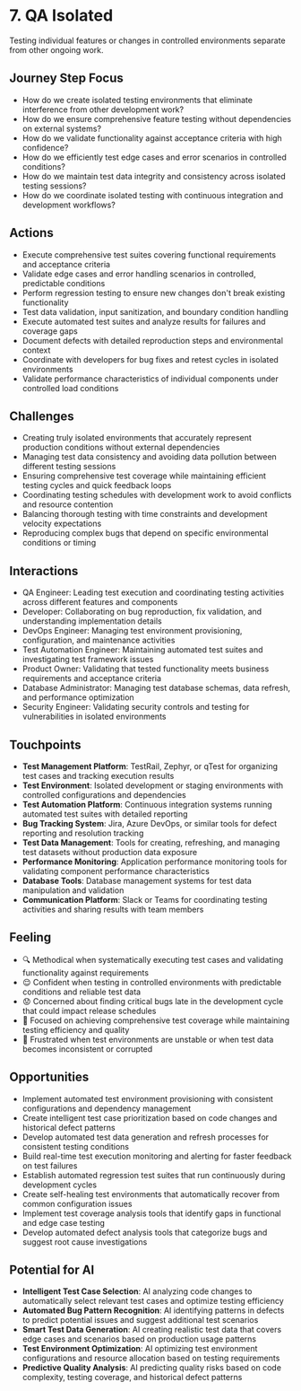 # 7. QA Isolated

Testing individual features or changes in controlled environments separate from other ongoing work.

## Journey Step Focus

- How do we create isolated testing environments that eliminate interference from other development work?
- How do we ensure comprehensive feature testing without dependencies on external systems?
- How do we validate functionality against acceptance criteria with high confidence?
- How do we efficiently test edge cases and error scenarios in controlled conditions?
- How do we maintain test data integrity and consistency across isolated testing sessions?
- How do we coordinate isolated testing with continuous integration and development workflows?

## Actions

- Execute comprehensive test suites covering functional requirements and acceptance criteria
- Validate edge cases and error handling scenarios in controlled, predictable conditions
- Perform regression testing to ensure new changes don't break existing functionality
- Test data validation, input sanitization, and boundary condition handling
- Execute automated test suites and analyze results for failures and coverage gaps
- Document defects with detailed reproduction steps and environmental context
- Coordinate with developers for bug fixes and retest cycles in isolated environments
- Validate performance characteristics of individual components under controlled load conditions

## Challenges

- Creating truly isolated environments that accurately represent production conditions without external dependencies
- Managing test data consistency and avoiding data pollution between different testing sessions
- Ensuring comprehensive test coverage while maintaining efficient testing cycles and quick feedback loops
- Coordinating testing schedules with development work to avoid conflicts and resource contention
- Balancing thorough testing with time constraints and development velocity expectations
- Reproducing complex bugs that depend on specific environmental conditions or timing

## Interactions

- QA Engineer: Leading test execution and coordinating testing activities across different features and components
- Developer: Collaborating on bug reproduction, fix validation, and understanding implementation details
- DevOps Engineer: Managing test environment provisioning, configuration, and maintenance activities
- Test Automation Engineer: Maintaining automated test suites and investigating test framework issues
- Product Owner: Validating that tested functionality meets business requirements and acceptance criteria
- Database Administrator: Managing test database schemas, data refresh, and performance optimization
- Security Engineer: Validating security controls and testing for vulnerabilities in isolated environments

## Touchpoints

- **Test Management Platform**: TestRail, Zephyr, or qTest for organizing test cases and tracking execution results
- **Test Environment**: Isolated development or staging environments with controlled configurations and dependencies
- **Test Automation Platform**: Continuous integration systems running automated test suites with detailed reporting
- **Bug Tracking System**: Jira, Azure DevOps, or similar tools for defect reporting and resolution tracking
- **Test Data Management**: Tools for creating, refreshing, and managing test datasets without production data exposure
- **Performance Monitoring**: Application performance monitoring tools for validating component performance characteristics
- **Database Tools**: Database management systems for test data manipulation and validation
- **Communication Platform**: Slack or Teams for coordinating testing activities and sharing results with team members

## Feeling

- 🔍 Methodical when systematically executing test cases and validating functionality against requirements
- 😌 Confident when testing in controlled environments with predictable conditions and reliable test data
- 😟 Concerned about finding critical bugs late in the development cycle that could impact release schedules
- 🎯 Focused on achieving comprehensive test coverage while maintaining testing efficiency and quality
- 😤 Frustrated when test environments are unstable or when test data becomes inconsistent or corrupted

## Opportunities

- Implement automated test environment provisioning with consistent configurations and dependency management
- Create intelligent test case prioritization based on code changes and historical defect patterns
- Develop automated test data generation and refresh processes for consistent testing conditions
- Build real-time test execution monitoring and alerting for faster feedback on test failures
- Establish automated regression test suites that run continuously during development cycles
- Create self-healing test environments that automatically recover from common configuration issues
- Implement test coverage analysis tools that identify gaps in functional and edge case testing
- Develop automated defect analysis tools that categorize bugs and suggest root cause investigations

## Potential for AI

- **Intelligent Test Case Selection**: AI analyzing code changes to automatically select relevant test cases and optimize testing efficiency
- **Automated Bug Pattern Recognition**: AI identifying patterns in defects to predict potential issues and suggest additional test scenarios
- **Smart Test Data Generation**: AI creating realistic test data that covers edge cases and scenarios based on production usage patterns
- **Test Environment Optimization**: AI optimizing test environment configurations and resource allocation based on testing requirements
- **Predictive Quality Analysis**: AI predicting quality risks based on code complexity, testing coverage, and historical defect patterns